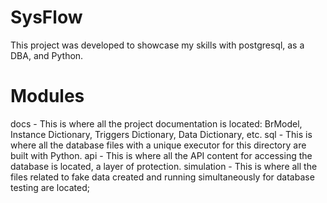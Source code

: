 # SysFlow

This project was developed to showcase my skills with postgresql, as a DBA, and Python.


# Modules

docs - This is where all the project documentation is located: BrModel, Instance Dictionary, Triggers Dictionary, Data Dictionary, etc.
sql - This is where all the database files with a unique executor for this directory are built with Python.
api - This is where all the API content for accessing the database is located, a layer of protection.
simulation - This is where all the files related to fake data created and running simultaneously for database testing are located;



